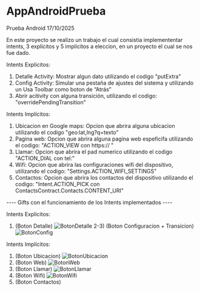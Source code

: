 # AppAndroidPrueba
Prueba Android 17/10/2025

En este proyecto se realizo un trabajo el cual consistia implemententar intents, 3 explicitos y 5 implicitos a eleccion,
en un proyecto el cual se nos fue dado.

Intents Explicitos:
1) Detalle Activity: Mostrar algun dato utilizando el codigo "putExtra"
2) Config Activity: Simular una pestaña de ajustes del sistema y utilizando un Usa Toolbar como boton de “Atrás”
3) Abrir acitivity con alguna  transición, utilizando el codigo: "overridePendingTransition"

Intents Implícitos:
1) Ubicacion en Google maps: Opcion que abrira alguna ubicacion utilizando el codigo "geo:lat,lng?q=texto"
2) Pagina web: Opcion que abrira alguna pagina web espeficifa utilizando el codigo: "ACTION_VIEW con https:// "
3) Llamar: Opcion que abrira el pad numerico utilizando el codigo "ACTION_DIAL con tel:"
4) Wifi: Opcion que abrira las configuraciones wifi del dispositivo, utilizando el codigo: "Settings.ACTION_WIFI_SETTINGS"
5) Contactos: Opcion que abrira los contactos del dispositivo utilizando el codigo: "Intent.ACTION_PICK con ContactsContract.Contacts.CONTENT_URI"


---- Gifts con el funcionamiento de los Intents implementados ----

Intents Explicitos:
1) (Boton Detalle)
![BotonDetalle](https://github.com/user-attachments/assets/10741762-53e1-45c2-81fa-9b86e2fe69b9)
2-3) (Boton Configuracion + Transicion)
![BotonConfig](https://github.com/user-attachments/assets/85835cf7-9fc0-4269-8219-a1ef8c02f833)
   
Intents Implícitos:
1) (Boton Ubicacion)
![BotonUbicacion](https://github.com/user-attachments/assets/5bb33be5-57a6-4a62-802e-d69a5d4fcf81)
2) (Boton Web)
![BotonWeb](https://github.com/user-attachments/assets/c89c4cc2-1890-4d7d-b39b-90af8be9ad41)
3) (Boton Llamar)
![BotonLlamar](https://github.com/user-attachments/assets/7158b03e-4c55-4a0c-92c2-ce59ce7d517f)
4) (Boton Wifi)
![BotonWifi](https://github.com/user-attachments/assets/325df563-4319-4a9f-8030-a61ef0621020)
5) (Boton Contactos)







